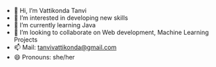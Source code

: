 - 👋 Hi, I’m Vattikonda Tanvi
- 👀 I’m interested in developing new skills
- 🌱 I’m currently learning Java
- 💞️ I’m looking to collaborate on Web development, Machine Learning Projects
- 📫 Mail: tanvivattikonda@gmail.com
- 😄 Pronouns: she/her

<!---
return-tanvi/return-tanvi is a ✨ special ✨ repository because its `README.md` (this file) appears on your GitHub profile.
You can click the Preview link to take a look at your changes.
--->

